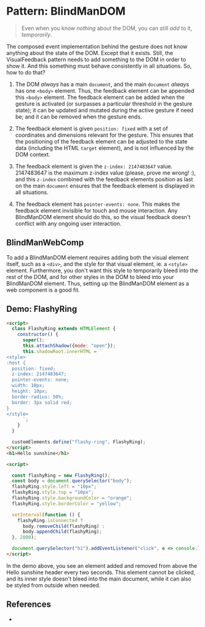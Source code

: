# Pattern: BlindManDOM

> Even when you know *nothing* about the DOM, you can still *add* to it, *temporarily*.

The composed event implementation behind the gesture does not know anything about the state of the DOM. Except that it exists. Still, the VisualFeedback pattern needs to add something to the DOM in order to show it. And this something must behave consistently in all situations. So, how to do that?
 
1. The DOM *always* has a main `document`, and the main `document` *always* has one `<body>` element. Thus, the feedback element can be appended this `<body>` element. The feedback element can be added when the gesture is activated (or surpasses a particular threshold in the gesture state); it can be updated and mutated during the active gesture if need be; and it can be removed when the gesture ends.
 
2. The feedback element is given `position: fixed` with a set of coordinates and dimensions relevant for the gesture. This ensures that the positioning of the feedback element can be adjusted to the state data (including the HTML `target` element), and is not influenced by the DOM context.
 
3. The feedback element is given the `z-index: 2147483647` value. 2147483647 is the maximum z-index value (please, prove me wrong! :), and this `z-index` combined with the feedback elements position as last on the main `document` ensures that the feedback element is displayed in all situations.
 
4. The feedback element has `pointer-events: none`. This makes the feedback element invisible for touch and mouse interaction. Any BlindManDOM element should do this, so the visual feedback doesn't conflict with any ongoing user interaction.

## BlindManWebComp

To add a BlindManDOM element requires adding both the visual element itself, such as a `<div>`, and the style for that visual element, ie. a `<style>` element. Furthermore, you don't want this style to temporarily bleed into the rest of the DOM, and for other styles in the DOM to bleed into your BlindManDOM element. Thus, setting up the BlindManDOM element as a web component is a good fit.

## Demo: FlashyRing

```html
<script>
  class FlashyRing extends HTMLElement {
    constructor() {
      super();
      this.attachShadow({mode: "open"});
      this.shadowRoot.innerHTML = `
<style>
:host {
  position: fixed;
  z-index: 2147483647;
  pointer-events: none;
  width: 10px;
  height: 10px;
  border-radius: 50%;
  border: 3px solid red;
}
</style>
      `;
    }
  }

  customElements.define("flashy-ring", FlashyRing);
</script>
<h1>Hello sunshine</h1>

<script>

  const flashyRing = new FlashyRing();
  const body = document.querySelector("body");
  flashyRing.style.left = "10px";
  flashyRing.style.top = "10px";
  flashyRing.style.backgroundColor = "orange";
  flashyRing.style.borderColor = "yellow";

  setInterval(function () {
    flashyRing.isConnected ?
      body.removeChild(flashyRing) :
      body.appendChild(flashyRing);
  }, 2000);

  document.querySelector("h1").addEventListener("click", e => console.log(e.target.innerText));
</script>
``` 
In the demo above, you see an element added and removed from above the Hello sunshine header every two seconds. This element cannot be clicked, and its inner style doesn't bleed into the main document, while it can also be styled from outside when needed.

## References

 * []()

